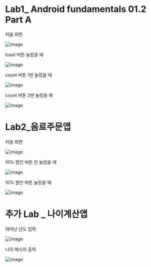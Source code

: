 # Lab1_ Android fundamentals 01.2 Part A

처음 화면

![image](https://user-images.githubusercontent.com/70693435/124626108-5a494780-deb9-11eb-9cdb-335f16cf71d0.png)

toast 버튼 눌렀을 때

![image](https://user-images.githubusercontent.com/70693435/124626185-692ffa00-deb9-11eb-892f-bcf648ca282f.png)

count 버튼 1번 눌렀을 때

![image](https://user-images.githubusercontent.com/70693435/124627046-2e7a9180-deba-11eb-8865-9fd99d60f9d7.png)

count 버튼 2번 눌렀을 때

![image](https://user-images.githubusercontent.com/70693435/124627084-3803f980-deba-11eb-9b1d-ba79c0e1a32a.png)



# Lab2_음료주문앱

처음 화면

![image](https://user-images.githubusercontent.com/70693435/124623791-41d82d80-deb7-11eb-9d6d-da679adea990.png)

10% 할인 버튼 안 눌렀을 때 

![image](https://user-images.githubusercontent.com/70693435/124624053-806de800-deb7-11eb-9cce-28a7f348d244.png)

10% 할인 버튼 눌렀을 때 

![image](https://user-images.githubusercontent.com/70693435/124624299-bb701b80-deb7-11eb-8593-459a40d43142.png)


# 추가 Lab _ 나이계산앱

태어난 년도 입력

![image](https://user-images.githubusercontent.com/70693435/124625231-97f9a080-deb8-11eb-889b-f76e3dc846a6.png)

나이 메시지 출력

![image](https://user-images.githubusercontent.com/70693435/124625373-b2cc1500-deb8-11eb-978d-4bce68dbbdbc.png)
